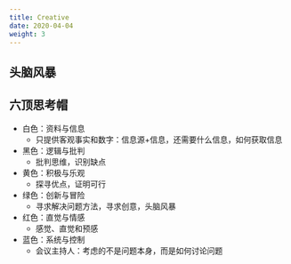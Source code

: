 ```yaml
---
title: Creative
date: 2020-04-04
weight: 3
---
```


## 头脑风暴

## 六顶思考帽

- 白色：资料与信息
  - 只提供客观事实和数字：信息源+信息，还需要什么信息，如何获取信息
- 黑色：逻辑与批判
  - 批判思维，识别缺点
- 黄色：积极与乐观
  - 探寻优点，证明可行
- 绿色：创新与冒险
  - 寻求解决问题方法，寻求创意，头脑风暴
- 红色：直觉与情感
  - 感觉、直觉和预感
- 蓝色：系统与控制
  - 会议主持人：考虑的不是问题本身，而是如何讨论问题
